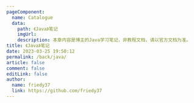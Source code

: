 ```yaml
---
pageComponent:
  name: Catalogue
  data:
    path: 《Java》笔记
    imgUrl: 
    description: 本章内容是博主的Java学习笔记，非教程文档，请以官方文档为准。
title: 《Java》笔记
date: 2023-03-25 19:50:12
permalink: /back/java/
article: false
comment: false
editLink: false
author:
  name: friedy37
  link: https://github.com/friedy37
---
```

